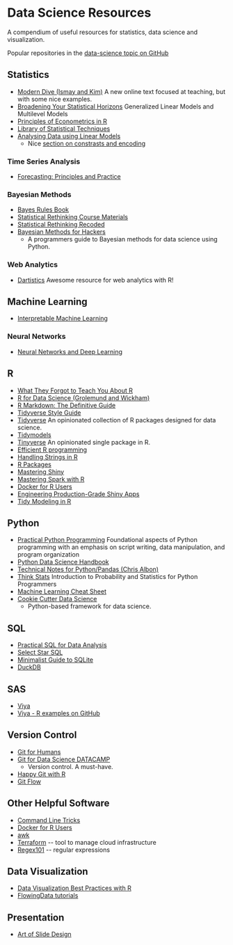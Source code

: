 # Data Science Resources

A compendium of useful resources for statistics, data science and visualization.

Popular repositories in the [data-science topic on GitHub](https://github.com/topics/data-science)


## Statistics

* [Modern Dive (Ismay and Kim)](http://moderndive.com/index.html)
   A new online text focused at teaching, but with some nice examples.
* [Broadening Your Statistical Horizons](https://bookdown.org/roback/bookdown-bysh/)
   Generalized Linear Models and Multilevel Models
* [Principles of Econometrics in R](https://bookdown.org/ccolonescu/RPoE4/)
* [Library of Statistical Techniques](https://lost-stats.github.io/)
* [Analysing Data using Linear Models](https://bookdown.org/pingapang9/linear_models_bookdown/)
  * Nice [section on constrasts and encoding ](https://bookdown.org/pingapang9/linear_models_bookdown/chap-contrasts.html#contrasts-and-dummy-coding)

### Time Series Analysis

* [Forecasting: Principles and Practice](https://otexts.org/fpp2/)

### Bayesian Methods

* [Bayes Rules Book](https://www.bayesrulesbook.com/)
* [Statistical Rethinking Course Materials](https://github.com/rmcelreath/statrethinking_winter2019)
* [Statistical Rethinking Recoded](https://bookdown.org/connect/#/apps/1850/access)
* [Bayesian Methods for Hackers](http://drivendata.github.io/cookiecutter-data-science/)
  - A programmers guide to Bayesian methods for data science using Python.

### Web Analytics

* [Dartistics](http://www.dartistics.com/)
   Awesome resource for web analytics with R!


## Machine Learning

* [Interpretable Machine Learning](https://christophm.github.io/interpretable-ml-book/intro.html)

### Neural Networks

* [Neural Networks and Deep Learning](http://neuralnetworksanddeeplearning.com/index.html)


## R

* [What They Forgot to Teach You About R](https://whattheyforgot.org/)
* [R for Data Science (Grolemund and Wickham)](http://r4ds.had.co.nz/)
* [R Markdown: The Definitive Guide](http://drivendata.github.io/cookiecutter-data-science/)
* [Tidyverse Style Guide](https://style.tidyverse.org/index.html)
* [Tidyverse](https://www.tidyverse.org/)
   An opinionated collection of R packages designed for data science.
* [Tidymodels](https://github.com/tidymodels)
* [Tinyverse](http://www.tinyverse.org/)
   An opinionated single package in R.
* [Efficient R programming](https://csgillespie.github.io/efficientR/)
* [Handling Strings in R](https://www.gastonsanchez.com/r4strings/)
* [R Packages](http://r-pkgs.had.co.nz/)
* [Mastering Shiny](https://mastering-shiny.org/) 
* [Mastering Spark with R](https://therinspark.com/)
* [Docker for R Users](https://github.com/noamross/nyhackr-docker-talk)
* [Engineering Production-Grade Shiny Apps](https://engineering-shiny.org/)
* [Tidy Modeling in R](https://www.tmwr.org/)

## Python

* [Practical Python Programming](https://dabeaz-course.github.io/practical-python/) Foundational aspects of Python programming with an emphasis on script writing, data manipulation, and program organization
* [Python Data Science Handbook](https://jakevdp.github.io/PythonDataScienceHandbook/)
* [Technical Notes for Python/Pandas (Chris Albon)](https://chrisalbon.com)
* [Think Stats](https://greenteapress.com/wp/think-stats-2e/) Introduction to Probability and Statistics for Python Programmers
* [Machine Learning Cheat Sheet](https://ml-cheatsheet.readthedocs.io/en/latest/index.html)
* [Cookie Cutter Data Science](http://drivendata.github.io/cookiecutter-data-science/)
  - Python-based framework for data science.

## SQL

* [Practical SQL for Data Analysis](https://hakibenita.com/sql-for-data-analysis)
* [Select Star SQL](https://selectstarsql.com/)
* [Minimalist Guide to SQLite](https://tech.marksblogg.com/sqlite3-tutorial-and-guide.html)
* [DuckDB](https://duckdb.org/)

## SAS

* [Viya](http://go.documentation.sas.com/?cdcId=vdmmlcdc&cdcVersion=8.11&docsetId=mlov&docsetTarget=home.htm&locale=en)
* [Viya - R examples on GitHub](https://github.com/sassoftware/R-swat)


## Version Control

* [Git for Humans](https://speakerdeck.com/alicebartlett/git-for-humans)
* [Git for Data Science DATACAMP](https://www.datacamp.com/courses/introduction-to-git-for-data-science)
  - Version control. A must-have.
* [Happy Git with R](https://happygitwithr.com/)
* [Git Flow](https://guides.github.com/introduction/flow/)


## Other Helpful Software

* [Command Line Tricks](https://medium.com/@kadek/command-line-tricks-for-data-scientists-c98e0abe5da)
* [Docker for R Users](https://colinfay.me/docker-r-reproducibility/)
* [awk](http://www.grymoire.com/Unix/Awk.html)
* [Terraform](https://www.terraform.io/intro/index.html) -- tool to manage cloud infrastructure
* [Regex101](https://regex101.com/) -- regular expressions 

## Data Visualization

* [Data Visualization Best Practices with R](http://paldhous.github.io/ucb/2016/dataviz/index.html)
* [FlowingData tutorials](http://flowingdata.com/category/tutorials/)

## Presentation

* [Art of Slide Design](https://speakerdeck.com/mseckington/the-art-of-slide-design)


